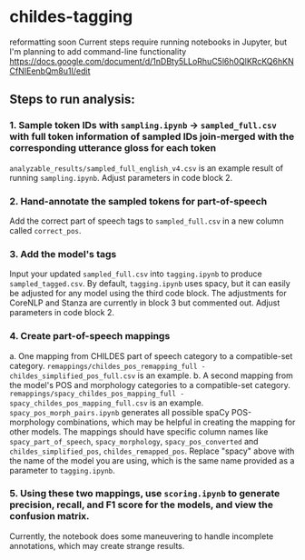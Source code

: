 # childes-tagging
reformatting soon
Current steps require running notebooks in Jupyter, but I'm planning to add command-line functionality
https://docs.google.com/document/d/1nDBty5LLoRhuC5l6h0QlKRcKQ6hKNCfNIEenbQm8u1I/edit

## Steps to run analysis:
### 1. Sample token IDs with `sampling.ipynb` → `sampled_full.csv` with full token information of sampled IDs join-merged with the corresponding utterance gloss for each token
`analyzable_results/sampled_full_english_v4.csv` is an example result of running `sampling.ipynb`.
Adjust parameters in code block 2. 
### 2. Hand-annotate the sampled tokens for part-of-speech
Add the correct part of speech tags to `sampled_full.csv` in a new column called `correct_pos`.
### 3. Add the model's tags
Input your updated `sampled_full.csv` into `tagging.ipynb` to produce `sampled_tagged.csv`.
By default, `tagging.ipynb` uses spacy, but it can easily be adjusted for any model using the third code block. The adjustments for CoreNLP and Stanza are currently in block 3 but commented out.
Adjust parameters in code block 2.
### 4. Create part-of-speech mappings
a. One mapping from CHILDES part of speech category to a compatible-set category. `remappings/childes_pos_remapping_full - childes_simplified_pos_full.csv` is an example.
b. A second mapping from the model's POS and morphology categories to a compatible-set category. `remappings/spacy_childes_pos_mapping_full - spacy_childes_pos_mapping_full.csv` is an example.
`spacy_pos_morph_pairs.ipynb` generates all possible spaCy POS-morphology combinations, which may be helpful in creating the mapping for other models.
The mappings should have specific column names like `spacy_part_of_speech`, `spacy_morphology`, `spacy_pos_converted` and `childes_simplified_pos`, `childes_remapped_pos`. Replace "spacy" above with the name of the model you are using, which is the same name provided as a parameter to `tagging.ipynb`.
### 5. Using these two mappings, use `scoring.ipynb` to generate precision, recall, and F1 score for the models, and view the confusion matrix.
Currently, the notebook does some maneuvering to handle incomplete annotations, which may create strange results.
